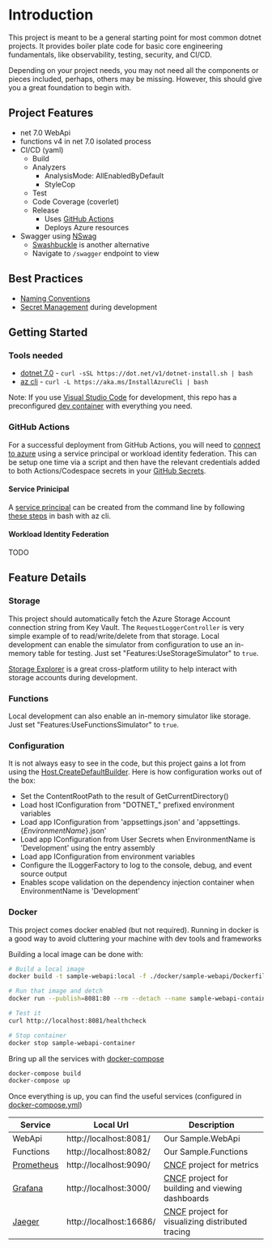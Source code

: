# Introduction

This project is meant to be a general starting point for most common dotnet projects.  It provides boiler plate code for basic core engineering fundamentals, like observability, testing, security, and CI/CD.

Depending on your project needs, you may not need all the components or pieces included, perhaps, others may be missing.  However, this should give you a great foundation to begin with.

## Project Features

- net 7.0 WebApi
- functions v4 in net 7.0 isolated process
- CI/CD (yaml)
  - Build
  - Analyzers
    - AnalysisMode: AllEnabledByDefault
    - StyleCop
  - Test
  - Code Coverage (coverlet)
  - Release
    - Uses [GitHub Actions][github-actions]
    - Deploys Azure resources
- Swagger using [NSwag][swagger-nswag]
  - [Swashbuckle][swagger-swashbuckle] is another alternative
  - Navigate to `/swagger` endpoint to view

## Best Practices

- [Naming Conventions][naming]
- [Secret Management][developer-secret-management] during development

## Getting Started

### Tools needed

- [dotnet 7.0][dotnet-install] - `curl -sSL https://dot.net/v1/dotnet-install.sh | bash`
- [az cli][az-cli] - `curl -L https://aka.ms/InstallAzureCli | bash`

Note: If you use [Visual Studio Code](https://code.visualstudio.com/) for development, this repo has a preconfigured [dev container](https://code.visualstudio.com/docs/devcontainers/containers) with everything you need.

### GitHub Actions

For a successful deployment from GitHub Actions, you will need to [connect to azure](https://learn.microsoft.com/en-us/azure/developer/github/connect-from-azure?) using a service principal or workload identity federation.  This can be setup one time via a script and then have the relevant credentials added to both Actions/Codespace secrets in your [GitHub Secrets][github-secrets].

#### Service Prinicipal

A [service principal](https://learn.microsoft.com/en-us/cli/azure/create-an-azure-service-principal-azure-cli#1-create-a-service-principal) can be created from the command line by following [these steps](/docs/service-principal.md) in bash with az cli.

#### Workload Identity Federation

TODO

## Feature Details

### Storage

This project should automatically fetch the Azure Storage Account connection string from Key Vault.  The `RequestLoggerController` is very simple example of to read/write/delete from that storage.  Local development can enable the simulator from configuration to use an in-memory table for testing.  Just set "Features:UseStorageSimulator" to `true`.

[Storage Explorer][storage-explorer] is a great cross-platform utility to help interact with storage accounts during development.

### Functions

Local development can also enable an in-memory simulator like storage.  Just set "Features:UseFunctionsSimulator" to `true`.

### Configuration

It is not always easy to see in the code, but this project gains a lot from using the [Host.CreateDefaultBuilder][dotnet-configuration-default-builder].  Here is how configuration works out of the box:

- Set the ContentRootPath to the result of GetCurrentDirectory()
- Load host IConfiguration from "DOTNET_" prefixed environment variables
- Load app IConfiguration from 'appsettings.json' and 'appsettings.{*EnvironmentName*}.json'
- Load app IConfiguration from User Secrets when EnvironmentName is 'Development' using the entry assembly
- Load app IConfiguration from environment variables
- Configure the ILoggerFactory to log to the console, debug, and event source output
- Enables scope validation on the dependency injection container when EnvironmentName is 'Development'

### Docker

This project comes docker enabled (but not required).  Running in docker is a good way to avoid cluttering your machine with dev tools and frameworks

Building a local image can be done with:

```bash
# Build a local image
docker build -t sample-webapi:local -f ./docker/sample-webapi/Dockerfile .

# Run that image and detch
docker run --publish=8081:80 --rm --detach --name sample-webapi-container sample-webapi:local

# Test it
curl http://localhost:8081/healthcheck

# Stop container
docker stop sample-webapi-container
```

Bring up all the services with [docker-compose][docker-compose]

```bash
docker-compose build
docker-compose up
```

Once everything is up, you can find the useful services (configured in [docker-compose.yml](./docker-compose.yml))

| Service | Local Url | Description
|---|---|---|
| WebApi | http://localhost:8081/ | Our Sample.WebApi |
| Functions | http://localhost:8082/ | Our Sample.Functions |
| [Prometheus][prometheus] | http://localhost:9090/ | [CNCF][cncf] project for metrics |
| [Grafana][grafana] | http://localhost:3000/ | [CNCF][cncf] project for building and viewing dashboards |
| [Jaeger][jaeger] | http://localhost:16686/ | [CNCF][cncf] project for visualizing distributed tracing |

[naming]: https://docs.microsoft.com/en-us/dotnet/standard/design-guidelines/naming-guidelines
[developer-secret-management]: https://docs.microsoft.com/en-us/aspnet/core/security/app-secrets
[code-coverage]: https://docs.microsoft.com/en-us/azure/devops/pipelines/ecosystems/dotnet-core
[dotnet-configuration]: https://docs.microsoft.com/en-us/aspnet/core/fundamentals/configuration/
[dotnet-configuration-default-builder]: https://docs.microsoft.com/en-us/dotnet/api/microsoft.extensions.hosting.host.createdefaultbuilder
[dotnet-install]: https://docs.microsoft.com/en-us/dotnet/core/tools/dotnet-install-script#examples
[dotnet-host-tracing]: https://github.com/dotnet/runtime/blob/main/docs/design/features/host-tracing.md

[swagger-nswag]: https://docs.microsoft.com/en-us/aspnet/core/tutorials/getting-started-with-nswag
[swagger-swashbuckle]: https://docs.microsoft.com/en-us/aspnet/core/tutorials/getting-started-with-swashbuckle
[storage-explorer]: https://azure.microsoft.com/en-us/features/storage-explorer/
[github-actions]: https://docs.github.com/en/actions/learn-github-actions/understanding-github-actions
[github-secrets]: https://docs.github.com/en/actions/security-guides/encrypted-secrets#creating-encrypted-secrets-for-a-repository
[az-cli]: https://docs.microsoft.com/en-us/cli/azure/install-azure-cli

[docker-compose]: https://docs.docker.com/compose/reference/up/
[prometheus]: https://prometheus.io/
[grafana]: https://grafana.com/
[jaeger]: https://www.jaegertracing.io/
[cncf]: https://www.cncf.io/
